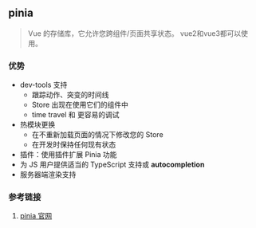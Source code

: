 ## pinia
>Vue 的存储库，它允许您跨组件/页面共享状态。
>vue2和vue3都可以使用。

### 优势
* dev-tools 支持
  * 跟踪动作、突变的时间线
  * Store 出现在使用它们的组件中
  * time travel 和 更容易的调试
* 热模块更换
  * 在不重新加载页面的情况下修改您的 Store
  * 在开发时保持任何现有状态
* 插件：使用插件扩展 Pinia 功能
* 为 JS 用户提供适当的 TypeScript 支持或 **autocompletion**
* 服务器端渲染支持

### 

### 参考链接
1. [pinia 官网](https://pinia.web3doc.top/introduction.html)